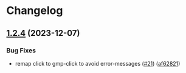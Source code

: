 # Changelog

## [1.2.4](https://github.com/googlemaps/js-adv-markers-utils/compare/v1.2.3...v1.2.4) (2023-12-07)


### Bug Fixes

* remap click to gmp-click to avoid error-messages ([#21](https://github.com/googlemaps/js-adv-markers-utils/issues/21)) ([af62821](https://github.com/googlemaps/js-adv-markers-utils/commit/af62821bd5f429bef0fd672f3768faeb8f8b7136))
